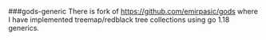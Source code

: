 ###gods-generic
There is fork of https://github.com/emirpasic/gods where I have implemented treemap/redblack tree collections using go 1.18 generics.
